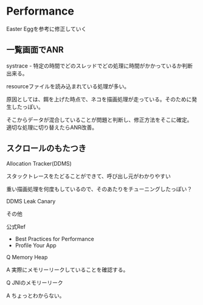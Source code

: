 # Performance

Easter Eggを参考に修正していく

## 一覧画面でANR

systrace - 特定の時間でどのスレッドでどの処理に時間がかかっているか判断出来る。

resourceファイルを読み込まれている処理が多い。

原因としては、餌を上げた時点で、ネコを描画処理が走っている。そのために発生したっぽい。

そこからデータが混合していることが問題と判断し、修正方法をそこに確定。
適切な処理に切り替えたらANR改善。

## スクロールのもたつき

Allocation Tracker(DDMS)

スタックトレースをたどることができて、呼び出し元がわかりやすい

重い描画処理を何度もしているので、そのあたりをチューニングしたっぽい？

DDMS
Leak Canary

その他

公式Ref

* Best Practices for Performance
* Profile Your App

Q Memory Heap

A 実際にメモリーリークしていることを確認する。

Q JNIのメモリーリーク

A ちょっとわからない。
